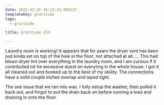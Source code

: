 ```yaml
---
date: 2022-02-26 16:15:24.995537
templateKey: gratitude
tags:
  - gratitude

title: Gratitude 159

---
```


Laundry room is working!  It appears that for years the dryer vent has been
just kinda set on top of the hole in the floor, not attached at all..... This
had blown dryer lint over everything in the laundry room, and I am curious if
it contributed tot he excessive duest on everyting in the whole house.  I got
it all cleaned out and hooked up to the best of my ability.  The connections
have a solid couple inches overlap and taped tight.

The one issue that we ran into was. I fully setup the washer, then pulled it
back out, and forgot to put the drain back on before running a load and
draining in onto the floor.
